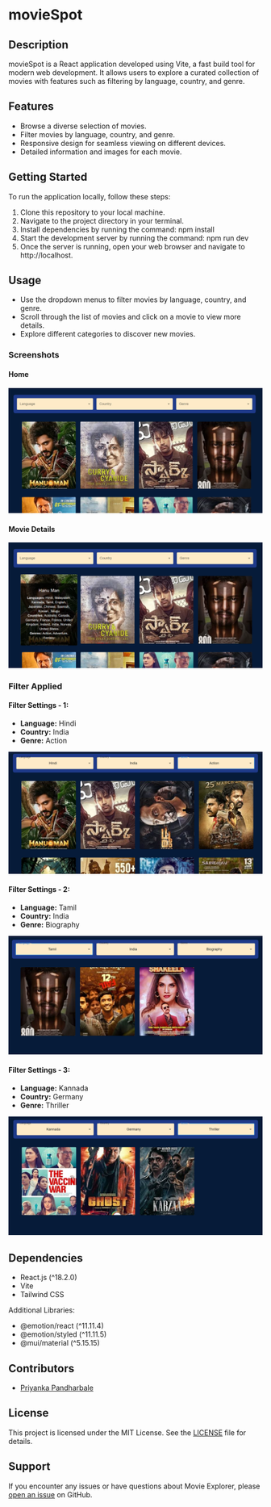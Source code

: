 # movieSpot

## Description
movieSpot is a React application developed using Vite, a fast build tool for modern web development. It allows users to explore a curated collection of movies with features such as filtering by language, country, and genre.

## Features
- Browse a diverse selection of movies.
- Filter movies by language, country, and genre.
- Responsive design for seamless viewing on different devices.
- Detailed information and images for each movie.

## Getting Started
To run the application locally, follow these steps:
1. Clone this repository to your local machine.
2. Navigate to the project directory in your terminal.
3. Install dependencies by running the command: npm install
4. Start the development server by running the command: npm run dev
5. Once the server is running, open your web browser and navigate to http://localhost.

## Usage
- Use the dropdown menus to filter movies by language, country, and genre.
- Scroll through the list of movies and click on a movie to view more details.
- Explore different categories to discover new movies.

### Screenshots

#### Home 
![Screenshot of Home Page](./src/assets/screenshot/Screenshot1.png)

#### Movie Details 
![Screenshot of Movie Details Page](./src/assets/screenshot/Screenshot2.png)

### Filter Applied

#### Filter Settings - 1:
- **Language:** Hindi
- **Country:** India
- **Genre:** Action

![Screenshot with Filter Applied](./src/assets/screenshot/Screenshot3.png)

#### Filter Settings - 2:
- **Language:** Tamil
- **Country:** India
- **Genre:** Biography

![Screenshot with Filter Applied](./src/assets/screenshot/Screenshot4.png)

#### Filter Settings - 3:
- **Language:** Kannada
- **Country:** Germany
- **Genre:** Thriller

![Screenshot with Filter Applied](./src/assets/screenshot/Screenshot5.png)


## Dependencies

- React.js (^18.2.0)
- Vite
- Tailwind CSS

Additional Libraries:
- @emotion/react (^11.11.4)
- @emotion/styled (^11.11.5)
- @mui/material (^5.15.15)


## Contributors
- [Priyanka Pandharbale](https://github.com/priyankap0101)

## License
This project is licensed under the MIT License.
 See the [LICENSE](./LICENSE) file for details.

## Support
If you encounter any issues or have questions about Movie Explorer, please [open an issue](https://github.com/priyankap0101/movie-spot/issues) on GitHub.

